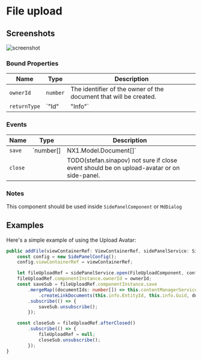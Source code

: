 # File upload


## Screenshots
![screenshot](https://negometrix-my.sharepoint.com/personal/stefan_sinapov_negometrix_bg/_layouts/15/guestaccess.aspx?guestaccesstoken=RUdzVKb7urZaCEw6hUrE5figGnsnqEou7tmz1xmCeUE%3d&docid=012aba96a425f4e24b5f9681bbc88611b&rev=1)

### Bound Properties

| Name | Type | Description |
| --- | --- | --- |
| `ownerId` | `number` | The identifier of the owner of the document that will be created. |
| `returnType` | `"Id"|"Info"` | Type of returned values after component is closed(with save). If id it will return list of Ids `number[]`. If `"Info"` it will return list of `NX1.Model.DocumentInfo[]` |

### Events

| Name | Type | Description |
| --- | --- | --- |
| `save` | `number[]|NX1.Model.Document[]` | Emitted when image is saved. Returns collection of identifiers of the uploaded files. |
| `close` | | TODO(stefan.sinapov) not sure if close event should be on upload-avatar or on side-panel.  |

### Notes
This component should be used inside `SidePanelComponent` or `MdDialog`

## Examples

Here's a simple example of using the Upload Avatar:

```ts
public addFile(viewContainerRef: ViewContainerRef, sidePanelService: SidePanelService, ownerId: number) {
    const config = new SidePanelConfig();
    config.viewContainerRef = viewContainerRef;

    let fileUploadRef = sidePanelService.open(FileUploadComponent, config);
    fileUploadRef.componentInstance.ownerId = ownerId;
    const saveSub = fileUploadRef.componentInstance.save
        .mergeMap((documentIds: number[]) => this.contentManagerService
            .createLinkDocuments(this.info.EntityId, this.info.Guid, documentIds))
        .subscribe(() => {
            saveSub.unsubscribe();
        });

    const closeSub = fileUploadRef.afterClosed()
        .subscribe(() => {
            fileUploadRef = null;
            closeSub.unsubscribe();
        });
}
```

